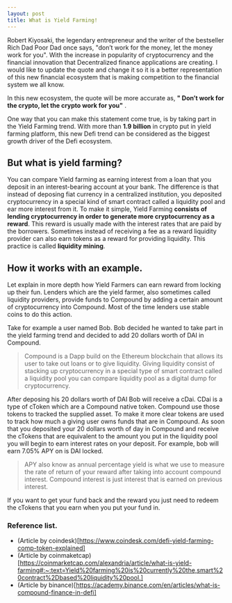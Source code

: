```yaml
---
layout: post
title: What is Yield Farming!
---
```

Robert Kiyosaki, the legendary entrepreneur and the writer of the bestseller Rich Dad Poor Dad once says, "don’t work for the money, let the money work for you".
With the increase in popularity of cryptocurrency and the financial innovation that Decentralized finance applications are creating. I would like to update the quote and change it so it is a better representation of this new financial ecosystem that is making competition to the financial system we all know. 

In this new ecosystem, the quote will be more accurate as, __" Don’t work for the crypto, let the crypto work for you"__ .

One way that you can make this statement come true, is by taking part in the Yield Farming trend. With more than __1.9 billion__ in crypto put in yield farming platform, this new Defi trend can be considered as the biggest growth driver of the Defi ecosystem.

## But what is yield farming?

You can compare Yield farming as earning interest from a loan that you deposit in an interest-bearing account at your bank. The difference is that instead of deposing fiat currency in a centralized institution, you deposited cryptocurrency in a special kind of smart contract called a liquidity pool and ear more interest from it.
To make it simple, Yield Farming __consists of lending cryptocurrency in order to generate more cryptocurrency as a reward__. This reward is usually made with the interest rates that are paid by the borrowers.
Sometimes instead of receiving a fee as a reward liquidity provider can also earn tokens as a reward for providing liquidity. This practice is called __liquidity mining__.



## How it works with an example.
Let explain in more depth how Yield Farmers can earn reward from locking up their fun.
Lenders which are the yield farmer, also sometimes called liquidity providers, provide funds to Compound by adding a certain amount of cryptocurrency into Compound. Most of the time lenders use stable coins to do this action. 

Take for example a user named Bob. Bob decided he wanted to take part in the yield farming trend and decided to add 20 dollars worth of DAI in Compound.

> Compound is a Dapp build on the Ethereum blockchain that allows its user to take out loans or to give liquidity. Giving liquidity consist of stacking up cryptocurrency in a special type of smart contract called a liquidity pool you can compare liquidity pool as a digital dump for cryptocurrency. 

After deposing his 20 dollars worth of DAI Bob will receive a cDai. CDai is a type of cToken which are a Compound native token. Compound use those tokens to tracked the supplied asset. To make it more clear tokens are used to track how much a giving user owns funds that are in Compound.
As soon that you deposited your 20 dollars worth of day in Compound and receive the cTokens that are equivalent to the amount you put in the liquidity pool you will begin to earn interest rates on your deposit. For example, bob will earn 7.05% APY on is DAI locked. 

> APY also know as annual percentage yield is what we use to measure the rate of return of your reward after taking into account compound interest. Compound interest is just interest that is earned on previous interest.

If you want to get your fund back and the reward you just need to redeem the cTokens that you earn when you put your fund in.

### Reference list.
- (Article by coindesk)[https://www.coindesk.com/defi-yield-farming-comp-token-explained]
- (Article by coinmaketcap)[https://coinmarketcap.com/alexandria/article/what-is-yield-farming#:~:text=Yield%20farming%20is%20currently%20the,smart%20contract%2Dbased%20liquidity%20pool.]
- (Article by binance)[https://academy.binance.com/en/articles/what-is-compound-finance-in-defi]

